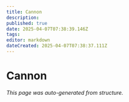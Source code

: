 ```yaml
---
title: Cannon
description: 
published: true
date: 2025-04-07T07:38:39.146Z
tags: 
editor: markdown
dateCreated: 2025-04-07T07:38:37.111Z
---
```


# Cannon

*This page was auto-generated from structure.*